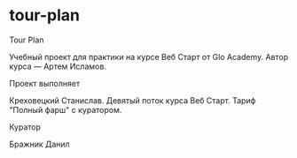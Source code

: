 # tour-plan

Tour Plan

Учебный проект для практики на курсе Веб Старт от Glo Academy. Автор курса — Артем Исламов.

Проект выполняет

Креховецкий Станислав. Девятый поток курса Веб Старт. Тариф "Полный фарш" с куратором.

Куратор

Бражник Данил
